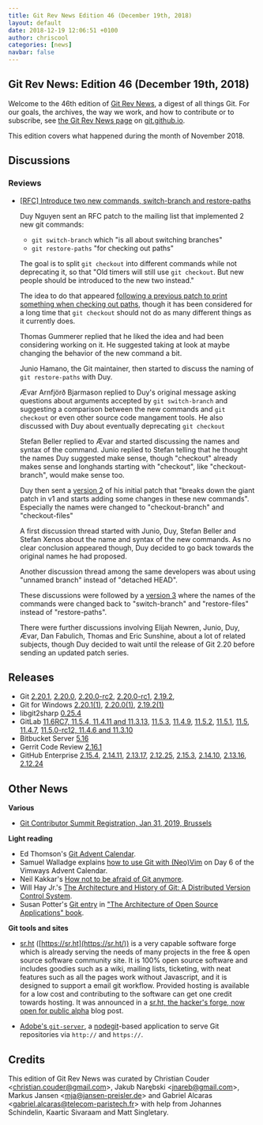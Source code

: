 ```yaml
---
title: Git Rev News Edition 46 (December 19th, 2018)
layout: default
date: 2018-12-19 12:06:51 +0100
author: chriscool
categories: [news]
navbar: false
---
```


## Git Rev News: Edition 46 (December 19th, 2018)

Welcome to the 46th edition of [Git Rev News](https://git.github.io/rev_news/rev_news/),
a digest of all things Git. For our goals, the archives, the way we work, and how to contribute or to
subscribe, see [the Git Rev News page](https://git.github.io/rev_news/rev_news/) on [git.github.io](http://git.github.io).

This edition covers what happened during the month of November 2018.

## Discussions

<!---
### General
-->

### Reviews

* [[RFC] Introduce two new commands, switch-branch and restore-paths](https://public-inbox.org/git/20181120174554.GA29910@duynguyen.home/)

  Duy Nguyen sent an RFC patch to the mailing list that implemented 2
  new git commands:

  - `git switch-branch` which "is all about switching branches"
  - `git restore-paths` "for checking out paths"

  The goal is to split `git checkout` into different commands while
  not deprecating it, so that "Old timers will still use
  `git checkout`. But new people should be introduced to the new two
  instead."

  The idea to do that appeared [following a previous patch to print something when checking out paths](https://public-inbox.org/git/20181110133525.17538-1-pclouds@gmail.com/),
  though it has been considered for a long time that `git checkout`
  should not do as many different things as it currently does.

  Thomas Gummerer replied that he liked the idea and had been
  considering working on it. He suggested taking at look at maybe
  changing the behavior of the new command a bit.

  Junio Hamano, the Git maintainer, then started to discuss the naming
  of `git restore-paths` with Duy.

  Ævar Arnfjörð Bjarmason replied to Duy's original message asking
  questions about arguments accepted by `git switch-branch` and
  suggesting a comparison between the new commands and `git checkout`
  or even other source code mangament tools. He also discussed with
  Duy about eventually deprecating `git checkout`

  Stefan Beller replied to Ævar and started discussing the names and
  syntax of the command. Junio replied to Stefan telling that he
  thought the names Duy suggested make sense, though "checkout"
  already makes sense and longhands starting with "checkout", like
  "checkout-branch", would make sense too.

  Duy then sent a [version 2](https://public-inbox.org/git/20181127165211.24763-1-pclouds@gmail.com/)
  of his initial patch that "breaks down the giant patch in v1 and
  starts adding some changes in these new commands". Especially the
  names were changed to "checkout-branch" and "checkout-files"

  A first discussion thread started with Junio, Duy, Stefan Beller and
  Stefan Xenos about the name and syntax of the new commands. As no
  clear conclusion appeared though, Duy decided to go back towards the
  original names he had proposed.

  Another discussion thread among the same developers was about using
  "unnamed branch" instead of "detached HEAD".

  These discussions were followed by a [version 3](https://public-inbox.org/git/20181129215850.7278-1-pclouds@gmail.com/)
  where the names of the commands were changed back to "switch-branch"
  and "restore-files" instead of "restore-paths".

  There were further discussions involving Elijah Newren, Junio, Duy,
  Ævar, Dan Fabulich, Thomas and Eric Sunshine, about a lot of related
  subjects, though Duy decided to wait until the release of Git 2.20
  before sending an updated patch series.

<!---
### Support
-->

<!---
## Developer Spotlight:
-->

## Releases

+ Git [2.20.1](https://public-inbox.org/git/xmqqsgyzbcyy.fsf@gitster-ct.c.googlers.com/),
[2.20.0](https://public-inbox.org/git/xmqq1s6r3xb5.fsf@gitster-ct.c.googlers.com/),
[2.20.0-rc2](https://public-inbox.org/git/xmqq36rhjnts.fsf@gitster-ct.c.googlers.com/),
[2.20.0-rc1](https://public-inbox.org/git/xmqqmuq25ufc.fsf@gitster-ct.c.googlers.com/),
[2.19.2](https://public-inbox.org/git/xmqqtvka5ugt.fsf@gitster-ct.c.googlers.com/),
+ Git for Windows [2.20.1(1)](https://github.com/git-for-windows/git/releases/tag/v2.20.1.windows.1),
[2.20.0(1)](https://github.com/git-for-windows/git/releases/tag/v2.20.0.windows.1),
[2.19.2(1)](https://github.com/git-for-windows/git/releases/tag/v2.19.2.windows.1)
+ libgit2sharp [0.25.4](https://github.com/libgit2/libgit2sharp/releases/tag/v0.25.4)
+ GitLab [11.6RC7, 11.5.4, 11.4.11 and 11.3.13](https://about.gitlab.com/2018/12/13/critical-security-release-gitlab-11-dot-5-dot-4-released/),
[11.5.3](https://about.gitlab.com/2018/12/06/critical-security-release-gitlab-11-dot-5-dot-3-released/),
[11.4.9](https://about.gitlab.com/2018/12/04/gitlab-11-4-9-released/),
[11.5.2](https://about.gitlab.com/2018/12/04/gitlab-11-5-2-released/),
[11.5.1](https://about.gitlab.com/2018/11/28/security-release-gitlab-11-dot-5-dot-1-released/),
[11.5](https://about.gitlab.com/2018/11/22/gitlab-11-5-released/),
[11.4.7](https://about.gitlab.com/2018/11/21/gitlab-11-4-7-released/),
[11.5.0-rc12, 11.4.6 and 11.3.10](https://about.gitlab.com/2018/11/19/critical-security-release-gitlab-11-dot-4-dot-6-released/)
+ Bitbucket Server [5.16](https://confluence.atlassian.com/bitbucketserver/bitbucket-server-release-notes-872139866.html)
+ Gerrit Code Review [2.16.1](https://www.gerritcodereview.com/2.16.html#2161)
+ GitHub Enterprise [2.15.4](https://enterprise.github.com/releases/2.15.4/notes),
[2.14.11](https://enterprise.github.com/releases/2.14.11/notes),
[2.13.17](https://enterprise.github.com/releases/2.13.17/notes),
[2.12.25](https://enterprise.github.com/releases/2.12.25/notes),
[2.15.3](https://enterprise.github.com/releases/2.15.3/notes),
[2.14.10](https://enterprise.github.com/releases/2.14.10/notes),
[2.13.16](https://enterprise.github.com/releases/2.13.16/notes),
[2.12.24](https://enterprise.github.com/releases/2.12.24/notes)

## Other News

__Various__

* [Git Contributor Summit Registration, Jan 31, 2019, Brussels](https://public-inbox.org/git/20181206094805.GA1398@sigill.intra.peff.net)

__Light reading__

* Ed Thomson's [Git Advent Calendar](https://www.edwardthomson.com/blog/git_tips_and_tricks_advent_calendar.html).
* Samuel Walladge explains [how to use Git with (Neo)Vim](https://vimways.org/2018/vim-and-git/) on Day 6 of the Vimways Advent Calendar.
* Neil Kakkar's [How not to be afraid of Git anymore](https://medium.freecodecamp.org/how-not-to-be-afraid-of-git-anymore-fe1da7415286).
* Will Hay Jr.'s [The Architecture and History of Git: A Distributed Version Control System](https://medium.com/@willhayjr/the-architecture-and-history-of-git-a-distributed-version-control-system-62b17dd37742).
* Susan Potter's [Git entry](http://www.aosabook.org/en/git.html) in ["The Architecture of Open Source Applications" book](http://www.aosabook.org/en/index.html).

__Git tools and sites__

* [sr.ht](https://sr.ht/) ([https://sr.ht](https://sr.ht/)) is a very
  capable software forge which is already serving the needs of many
  projects in the free & open source software community site.  It is
  100% open source software and includes goodies such as a wiki,
  mailing lists, ticketing, with neat features such as all the pages
  work without Javascript, and it is designed to support a email git
  workflow. Provided hosting is available for a low cost and
  contributing to the software can get one credit towards hosting.
  It was announced in a
  [sr.ht, the hacker's forge, now open for public alpha](https://drewdevault.com/2018/11/15/sr.ht-general-availability.html)
  blog post.

* [Adobe's `git-server`](https://github.com/adobe/git-server), a [nodegit](https://github.com/nodegit/nodegit)-based application to serve Git repositories via `http://` and `https://`.

## Credits

This edition of Git Rev News was curated by
Christian Couder &lt;<christian.couder@gmail.com>&gt;,
Jakub Narębski &lt;<jnareb@gmail.com>&gt;,
Markus Jansen &lt;<mja@jansen-preisler.de>&gt; and
Gabriel Alcaras &lt;<gabriel.alcaras@telecom-paristech.fr>&gt;
with help from Johannes Schindelin, Kaartic Sivaraam
and Matt Singletary.
